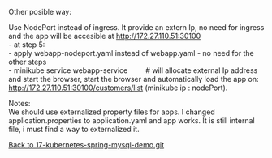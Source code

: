 
     
  Other posible way: 

  Use NodePort instead of ingress. It provide an extern Ip, no need for ingress and the app will be accesible at http://172.27.110.51:30100   
    -  at step 5:  
        - apply webapp-nodeport.yaml instead of webapp.yaml
    -  no need for the other steps  
    -  minikube service webapp-service	&nbsp; &nbsp; &nbsp; &nbsp; # will allocate external Ip address and start the browser, start the browser and automatically load the app on: http://172.27.110.51:30100/customers/list  (minikube ip : nodePort).  
      
       
       
  Notes:  
  We should use externalized property files for apps.
  I changed application.properties to application.yaml and app works. It is still internal file, i must find a way to externalized it.
  
  
  
[Back to 17-kubernetes-spring-mysql-demo.git](https://github.com/FlorescuAndrei/17-kubernetes-spring-mysql-demo.git) 

